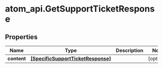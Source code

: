 # atom_api.GetSupportTicketResponse

## Properties
Name | Type | Description | Notes
------------ | ------------- | ------------- | -------------
**content** | [**[SpecificSupportTicketResponse]**](SpecificSupportTicketResponse.md) |  | [optional] 


